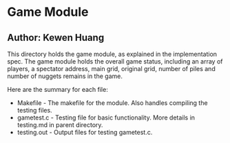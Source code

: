 # Game Module

## Author: Kewen Huang

This directory holds the game module, as explained in the implementation spec. The game module holds the overall game status, including an array of players, a spectator address, main grid, original grid, number of piles and number of nuggets remains in the game.

Here are the summary for each file:

* Makefile - The makefile for the module. Also handles compiling the testing files.
* gametest.c - Testing file for basic functionality. More details in testing.md in parent directory.
* testing.out - Output files for testing gametest.c.
